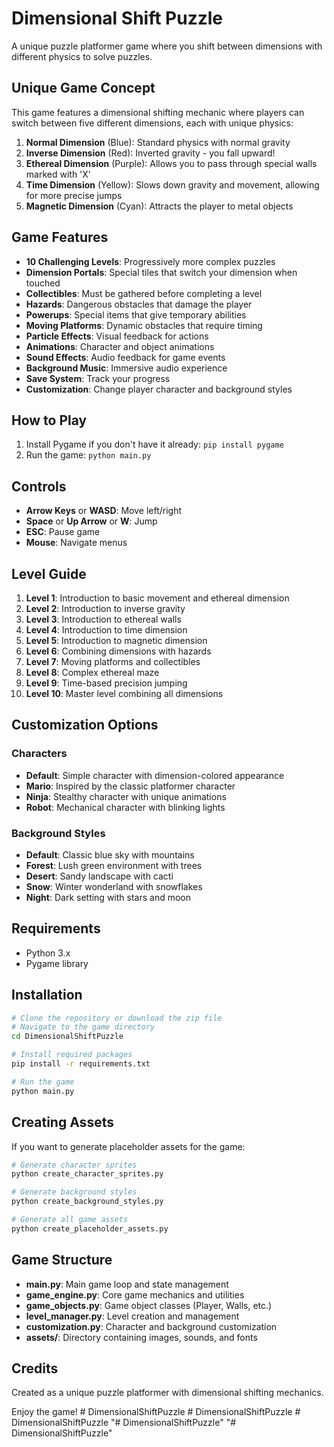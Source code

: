 # Dimensional Shift Puzzle

A unique puzzle platformer game where you shift between dimensions with different physics to solve puzzles.

## Unique Game Concept

This game features a dimensional shifting mechanic where players can switch between five different dimensions, each with unique physics:

1. **Normal Dimension** (Blue): Standard physics with normal gravity
2. **Inverse Dimension** (Red): Inverted gravity - you fall upward!
3. **Ethereal Dimension** (Purple): Allows you to pass through special walls marked with 'X'
4. **Time Dimension** (Yellow): Slows down gravity and movement, allowing for more precise jumps
5. **Magnetic Dimension** (Cyan): Attracts the player to metal objects

## Game Features

- **10 Challenging Levels**: Progressively more complex puzzles
- **Dimension Portals**: Special tiles that switch your dimension when touched
- **Collectibles**: Must be gathered before completing a level
- **Hazards**: Dangerous obstacles that damage the player
- **Powerups**: Special items that give temporary abilities
- **Moving Platforms**: Dynamic obstacles that require timing
- **Particle Effects**: Visual feedback for actions
- **Animations**: Character and object animations
- **Sound Effects**: Audio feedback for game events
- **Background Music**: Immersive audio experience
- **Save System**: Track your progress
- **Customization**: Change player character and background styles

## How to Play

1. Install Pygame if you don't have it already: `pip install pygame`
2. Run the game: `python main.py`

## Controls

- **Arrow Keys** or **WASD**: Move left/right
- **Space** or **Up Arrow** or **W**: Jump
- **ESC**: Pause game
- **Mouse**: Navigate menus

## Level Guide

1. **Level 1**: Introduction to basic movement and ethereal dimension
2. **Level 2**: Introduction to inverse gravity
3. **Level 3**: Introduction to ethereal walls
4. **Level 4**: Introduction to time dimension
5. **Level 5**: Introduction to magnetic dimension
6. **Level 6**: Combining dimensions with hazards
7. **Level 7**: Moving platforms and collectibles
8. **Level 8**: Complex ethereal maze
9. **Level 9**: Time-based precision jumping
10. **Level 10**: Master level combining all dimensions

## Customization Options

### Characters
- **Default**: Simple character with dimension-colored appearance
- **Mario**: Inspired by the classic platformer character
- **Ninja**: Stealthy character with unique animations
- **Robot**: Mechanical character with blinking lights

### Background Styles
- **Default**: Classic blue sky with mountains
- **Forest**: Lush green environment with trees
- **Desert**: Sandy landscape with cacti
- **Snow**: Winter wonderland with snowflakes
- **Night**: Dark setting with stars and moon

## Requirements

- Python 3.x
- Pygame library

## Installation

```bash
# Clone the repository or download the zip file
# Navigate to the game directory
cd DimensionalShiftPuzzle

# Install required packages
pip install -r requirements.txt

# Run the game
python main.py
```

## Creating Assets

If you want to generate placeholder assets for the game:

```bash
# Generate character sprites
python create_character_sprites.py

# Generate background styles
python create_background_styles.py

# Generate all game assets
python create_placeholder_assets.py
```

## Game Structure

- **main.py**: Main game loop and state management
- **game_engine.py**: Core game mechanics and utilities
- **game_objects.py**: Game object classes (Player, Walls, etc.)
- **level_manager.py**: Level creation and management
- **customization.py**: Character and background customization
- **assets/**: Directory containing images, sounds, and fonts

## Credits

Created as a unique puzzle platformer with dimensional shifting mechanics.

Enjoy the game!
#   D i m e n s i o n a l S h i f t P u z z l e  
 #   D i m e n s i o n a l S h i f t P u z z l e  
 #   D i m e n s i o n a l S h i f t P u z z l e  
 "# DimensionalShiftPuzzle" 
"# DimensionalShiftPuzzle" 
